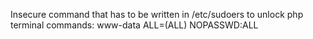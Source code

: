Insecure command that has to be written in /etc/sudoers to unlock php terminal commands:
www-data ALL=(ALL) NOPASSWD:ALL
